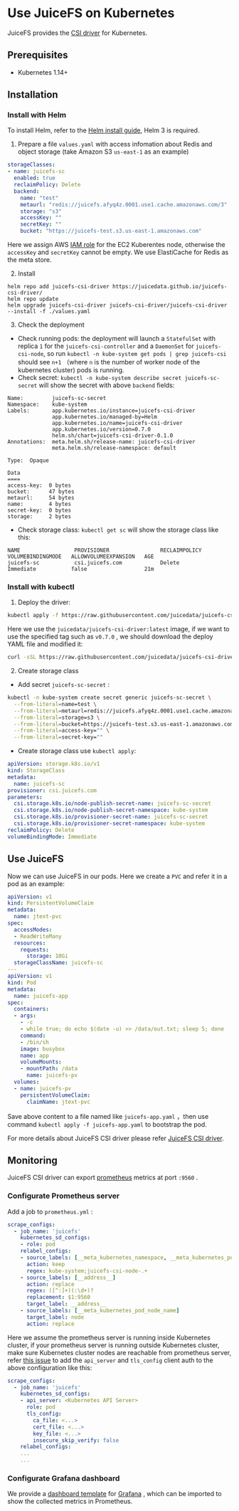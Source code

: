 # Use JuiceFS on Kubernetes

JuiceFS provides the [CSI driver](https://github.com/juicedata/juicefs-csi-driver) for Kubernetes.



## Prerequisites

- Kubernetes 1.14+



## Installation

### Install with Helm

To install Helm, refer to the [Helm install guide](https://github.com/helm/helm#install), Helm 3 is required.

1. Prepare a file `values.yaml` with access infomation about Redis and object storage (take Amazon S3 `us-east-1` as an example)

```yaml
storageClasses:
- name: juicefs-sc
  enabled: true
  reclaimPolicy: Delete
  backend:
    name: "test"
    metaurl: "redis://juicefs.afyq4z.0001.use1.cache.amazonaws.com/3"
    storage: "s3"
    accessKey: ""
    secretKey: ""
    bucket: "https://juicefs-test.s3.us-east-1.amazonaws.com"
```

Here we assign AWS [IAM role](https://docs.aws.amazon.com/IAM/latest/UserGuide/id_roles_use_switch-role-ec2.html) for the EC2 Kuberentes node, otherwise the `accessKey` and `secretKey` cannot be empty. We use ElastiCache for Redis as the meta store.

2. Install

```shell
helm repo add juicefs-csi-driver https://juicedata.github.io/juicefs-csi-driver/
helm repo update
helm upgrade juicefs-csi-driver juicefs-csi-driver/juicefs-csi-driver --install -f ./values.yaml
```

3. Check the deployment

- Check running pods: the deployment will launch a `StatefulSet` with replica `1` for the `juicefs-csi-controller` and a `DaemonSet` for `juicefs-csi-node`, so run `kubectl -n kube-system get pods | grep juicefs-csi` should see `n+1` （where `n` is the number of worker node of the kubernetes cluster) pods is running.
- Check secret: `kubectl -n kube-system describe secret juicefs-sc-secret` will show the secret with above `backend` fields:

```
Name:         juicefs-sc-secret
Namespace:    kube-system
Labels:       app.kubernetes.io/instance=juicefs-csi-driver
              app.kubernetes.io/managed-by=Helm
              app.kubernetes.io/name=juicefs-csi-driver
              app.kubernetes.io/version=0.7.0
              helm.sh/chart=juicefs-csi-driver-0.1.0
Annotations:  meta.helm.sh/release-name: juicefs-csi-driver
              meta.helm.sh/release-namespace: default

Type:  Opaque

Data
====
access-key:  0 bytes
bucket:      47 bytes
metaurl:     54 bytes
name:        4 bytes
secret-key:  0 bytes
storage:     2 bytes
```


- Check storage class: `kubectl get sc` will show the storage class like this:

```
NAME                 PROVISIONER                RECLAIMPOLICY   VOLUMEBINDINGMODE   ALLOWVOLUMEEXPANSION   AGE
juicefs-sc           csi.juicefs.com            Delete          Immediate           false                  21m
```


### Install with kubectl

1. Deploy the driver:

```bash
kubectl apply -f https://raw.githubusercontent.com/juicedata/juicefs-csi-driver/master/deploy/k8s.yaml
```

Here we use the `juicedata/juicefs-csi-driver:latest` image, if we want to use the specified tag such as `v0.7.0` , we should download the deploy YAML file and modified it:

```bash
curl -sSL https://raw.githubusercontent.com/juicedata/juicefs-csi-driver/master/deploy/k8s.yaml | sed 's@juicedata/juicefs-csi-driver@juicedata/juicefs-csi-driver:v0.7.0@' | kubectl apply -f -
```

2. Create storage class

- Add secret `juicefs-sc-secret` :

```bash
kubectl -n kube-system create secret generic juicefs-sc-secret \
  --from-literal=name=test \
  --from-literal=metaurl=redis://juicefs.afyq4z.0001.use1.cache.amazonaws.com/3 \
  --from-literal=storage=s3 \
  --from-literal=bucket=https://juicefs-test.s3.us-east-1.amazonaws.com \
  --from-literal=access-key="" \
  --from-literal=secret-key=""

```

- Create storage class use `kubectl apply`:

```yaml
apiVersion: storage.k8s.io/v1
kind: StorageClass
metadata:
  name: juicefs-sc
provisioner: csi.juicefs.com
parameters:
  csi.storage.k8s.io/node-publish-secret-name: juicefs-sc-secret
  csi.storage.k8s.io/node-publish-secret-namespace: kube-system
  csi.storage.k8s.io/provisioner-secret-name: juicefs-sc-secret
  csi.storage.k8s.io/provisioner-secret-namespace: kube-system
reclaimPolicy: Delete
volumeBindingMode: Immediate
```


## Use JuiceFS

Now we can use JuiceFS in our pods.  Here we create a `PVC` and refer it in a pod as an example:

```yaml
apiVersion: v1
kind: PersistentVolumeClaim
metadata:
  name: jtext-pvc
spec:
  accessModes:
  - ReadWriteMany
  resources:
    requests:
      storage: 10Gi
  storageClassName: juicefs-sc
---
apiVersion: v1
kind: Pod
metadata:
  name: juicefs-app
spec:
  containers:
  - args:
    - -c
    - while true; do echo $(date -u) >> /data/out.txt; sleep 5; done
    command:
    - /bin/sh
    image: busybox
    name: app
    volumeMounts:
    - mountPath: /data
      name: juicefs-pv
  volumes:
  - name: juicefs-pv
    persistentVolumeClaim:
      claimName: jtext-pvc

```

Save above content to a file named like `juicefs-app.yaml` ，then use command `kubectl apply -f juicefs-app.yaml` to bootstrap the pod.



For more details about JuiceFS CSI driver please refer [JuiceFS CSI driver](https://github.com/juicedata/juicefs-csi-driver).



## Monitoring

JuiceFS CSI driver can export [prometheus](https://prometheus.io) metrics at port `:9560` .

### Configurate Prometheus server

Add a job to `prometheus.yml` :

```yaml
scrape_configs:
  - job_name: 'juicefs'
    kubernetes_sd_configs:
    - role: pod
    relabel_configs:
    - source_labels: [__meta_kubernetes_namespace, __meta_kubernetes_pod_name]
      action: keep
      regex: kube-system;juicefs-csi-node-.+
    - source_labels: [__address__]
      action: replace
      regex: ([^:]+)(:\d+)?
      replacement: $1:9560
      target_label: __address__
    - source_labels: [__meta_kubernetes_pod_node_name]
      target_label: node
      action: replace
```

Here we assume the prometheus server is running inside Kubernetes cluster, if your prometheus server is running outside Kubernetes cluster, make sure Kubernetes cluster nodes are reachable from prometheus server, refer [this issue](https://github.com/prometheus/prometheus/issues/4633) to add the `api_server` and `tls_config` client auth to the above configuration like this:

```yaml
scrape_configs:
  - job_name: 'juicefs'
    kubernetes_sd_configs:
    - api_server: <Kubernetes API Server>
      role: pod
      tls_config:
        ca_file: <...>
        cert_file: <...>
        key_file: <...>
        insecure_skip_verify: false
    relabel_configs:
    ...
    ...
```



### Configurate Grafana dashboard

We provide a [dashboard template](./k8s_grafana_template.json) for [Grafana](https://grafana.com/) , which can be imported to show the collected metrics in Prometheus.

